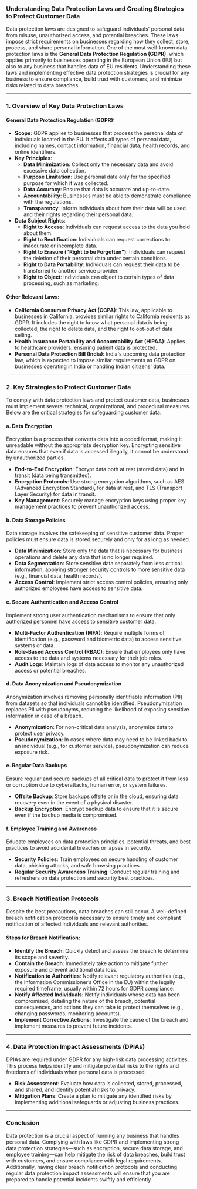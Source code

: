 ### **Understanding Data Protection Laws and Creating Strategies to Protect Customer Data**

Data protection laws are designed to safeguard individuals' personal data from misuse, unauthorized access, and potential breaches. These laws impose strict requirements on businesses regarding how they collect, store, process, and share personal information. One of the most well-known data protection laws is the **General Data Protection Regulation (GDPR)**, which applies primarily to businesses operating in the European Union (EU) but also to any business that handles data of EU residents. Understanding these laws and implementing effective data protection strategies is crucial for any business to ensure compliance, build trust with customers, and minimize risks related to data breaches.

---

### **1. Overview of Key Data Protection Laws**

#### **General Data Protection Regulation (GDPR)**:
- **Scope**: GDPR applies to businesses that process the personal data of individuals located in the EU. It affects all types of personal data, including names, contact information, financial data, health records, and online identifiers.
- **Key Principles**:
  - **Data Minimization**: Collect only the necessary data and avoid excessive data collection.
  - **Purpose Limitation**: Use personal data only for the specified purpose for which it was collected.
  - **Data Accuracy**: Ensure that data is accurate and up-to-date.
  - **Accountability**: Businesses must be able to demonstrate compliance with the regulations.
  - **Transparency**: Inform individuals about how their data will be used and their rights regarding their personal data.
- **Data Subject Rights**:
  - **Right to Access**: Individuals can request access to the data you hold about them.
  - **Right to Rectification**: Individuals can request corrections to inaccurate or incomplete data.
  - **Right to Erasure ("Right to be Forgotten")**: Individuals can request the deletion of their personal data under certain conditions.
  - **Right to Data Portability**: Individuals can request their data to be transferred to another service provider.
  - **Right to Object**: Individuals can object to certain types of data processing, such as marketing.

#### **Other Relevant Laws**:
- **California Consumer Privacy Act (CCPA)**: This law, applicable to businesses in California, provides similar rights to California residents as GDPR. It includes the right to know what personal data is being collected, the right to delete data, and the right to opt-out of data selling.
- **Health Insurance Portability and Accountability Act (HIPAA)**: Applies to healthcare providers, ensuring patient data is protected.
- **Personal Data Protection Bill (India)**: India's upcoming data protection law, which is expected to impose similar requirements as GDPR on businesses operating in India or handling Indian citizens' data.

---

### **2. Key Strategies to Protect Customer Data**

To comply with data protection laws and protect customer data, businesses must implement several technical, organizational, and procedural measures. Below are the critical strategies for safeguarding customer data:

#### **a. Data Encryption**
Encryption is a process that converts data into a coded format, making it unreadable without the appropriate decryption key. Encrypting sensitive data ensures that even if data is accessed illegally, it cannot be understood by unauthorized parties.

- **End-to-End Encryption**: Encrypt data both at rest (stored data) and in transit (data being transmitted).
- **Encryption Protocols**: Use strong encryption algorithms, such as AES (Advanced Encryption Standard), for data at rest, and TLS (Transport Layer Security) for data in transit.
- **Key Management**: Securely manage encryption keys using proper key management practices to prevent unauthorized access.

#### **b. Data Storage Policies**
Data storage involves the safekeeping of sensitive customer data. Proper policies must ensure data is stored securely and only for as long as needed.

- **Data Minimization**: Store only the data that is necessary for business operations and delete any data that is no longer required.
- **Data Segmentation**: Store sensitive data separately from less critical information, applying stronger security controls to more sensitive data (e.g., financial data, health records).
- **Access Control**: Implement strict access control policies, ensuring only authorized employees have access to sensitive data.

#### **c. Secure Authentication and Access Control**
Implement strong user authentication mechanisms to ensure that only authorized personnel have access to sensitive customer data.

- **Multi-Factor Authentication (MFA)**: Require multiple forms of identification (e.g., password and biometric data) to access sensitive systems or data.
- **Role-Based Access Control (RBAC)**: Ensure that employees only have access to the data and systems necessary for their job roles.
- **Audit Logs**: Maintain logs of data access to monitor any unauthorized access or potential breaches.

#### **d. Data Anonymization and Pseudonymization**
Anonymization involves removing personally identifiable information (PII) from datasets so that individuals cannot be identified. Pseudonymization replaces PII with pseudonyms, reducing the likelihood of exposing sensitive information in case of a breach.

- **Anonymization**: For non-critical data analysis, anonymize data to protect user privacy.
- **Pseudonymization**: In cases where data may need to be linked back to an individual (e.g., for customer service), pseudonymization can reduce exposure risk.

#### **e. Regular Data Backups**
Ensure regular and secure backups of all critical data to protect it from loss or corruption due to cyberattacks, human error, or system failures.

- **Offsite Backup**: Store backups offsite or in the cloud, ensuring data recovery even in the event of a physical disaster.
- **Backup Encryption**: Encrypt backup data to ensure that it is secure even if the backup media is compromised.

#### **f. Employee Training and Awareness**
Educate employees on data protection principles, potential threats, and best practices to avoid accidental breaches or lapses in security.

- **Security Policies**: Train employees on secure handling of customer data, phishing attacks, and safe browsing practices.
- **Regular Security Awareness Training**: Conduct regular training and refreshers on data protection and security best practices.

---

### **3. Breach Notification Protocols**
Despite the best precautions, data breaches can still occur. A well-defined breach notification protocol is necessary to ensure timely and compliant notification of affected individuals and relevant authorities.

#### **Steps for Breach Notification**:
- **Identify the Breach**: Quickly detect and assess the breach to determine its scope and severity.
- **Contain the Breach**: Immediately take action to mitigate further exposure and prevent additional data loss.
- **Notification to Authorities**: Notify relevant regulatory authorities (e.g., the Information Commissioner’s Office in the EU) within the legally required timeframe, usually within 72 hours for GDPR compliance.
- **Notify Affected Individuals**: Notify individuals whose data has been compromised, detailing the nature of the breach, potential consequences, and actions they can take to protect themselves (e.g., changing passwords, monitoring accounts).
- **Implement Corrective Actions**: Investigate the cause of the breach and implement measures to prevent future incidents.

---

### **4. Data Protection Impact Assessments (DPIAs)**
DPIAs are required under GDPR for any high-risk data processing activities. This process helps identify and mitigate potential risks to the rights and freedoms of individuals when personal data is processed.

- **Risk Assessment**: Evaluate how data is collected, stored, processed, and shared, and identify potential risks to privacy.
- **Mitigation Plans**: Create a plan to mitigate any identified risks by implementing additional safeguards or adjusting business practices.

---

### **Conclusion**
Data protection is a crucial aspect of running any business that handles personal data. Complying with laws like GDPR and implementing strong data protection strategies—such as encryption, secure data storage, and employee training—can help mitigate the risk of data breaches, build trust with customers, and ensure compliance with legal requirements. Additionally, having clear breach notification protocols and conducting regular data protection impact assessments will ensure that you are prepared to handle potential incidents swiftly and efficiently.